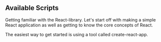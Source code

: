 
## Available Scripts

Getting familiar with the React-library. Let's start off with making a simple React application as well as getting to know the core concepts of React.

The easiest way to get started is using a tool called create-react-app.

